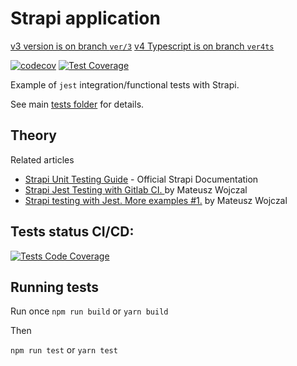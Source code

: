 # Strapi application

[v3 version is on branch `ver/3`](https://github.com/qunabu/strapi-unit-test-example/tree/ver/3)
[v4 Typescript is on branch `ver4ts`](https://github.com/qunabu/strapi-unit-test-example/tree/ver4ts)

[![codecov](https://codecov.io/gh/qunabu/strapi-unit-test-example/branch/master/graph/badge.svg?token=PBBNXQQMEG)](https://codecov.io/gh/qunabu/strapi-unit-test-example) [![Test Coverage](https://api.codeclimate.com/v1/badges/85377af836e5874e6684/test_coverage)](https://codeclimate.com/github/qunabu/strapi-unit-test-example/test_coverage)

Example of `jest` integration/functional tests with Strapi.

See main [tests folder](tests) for details.

## Theory

Related articles

- [Strapi Unit Testing Guide](https://strapi.io/documentation/v3.x/guides/unit-testing.html) - Official Strapi Documentation
- [Strapi Jest Testing with Gitlab CI.
  ](https://medium.com/qunabu-interactive/strapi-jest-testing-with-gitlab-ci-82ffe4c5715a) by Mateusz Wojczal
- [Strapi testing with Jest. More examples #1.](https://medium.com/qunabu-interactive/strapi-testing-more-examples-b09b07088353) by Mateusz Wojczal

## Tests status CI/CD:

[![Tests Code Coverage](https://github.com/qunabu/strapi-unit-test-example/actions/workflows/test-cc.yml/badge.svg)](https://github.com/qunabu/strapi-unit-test-example/actions/workflows/test-cc.yml)

## Running tests

Run once `npm run build` or `yarn build`

Then

`npm run test` or `yarn test`
